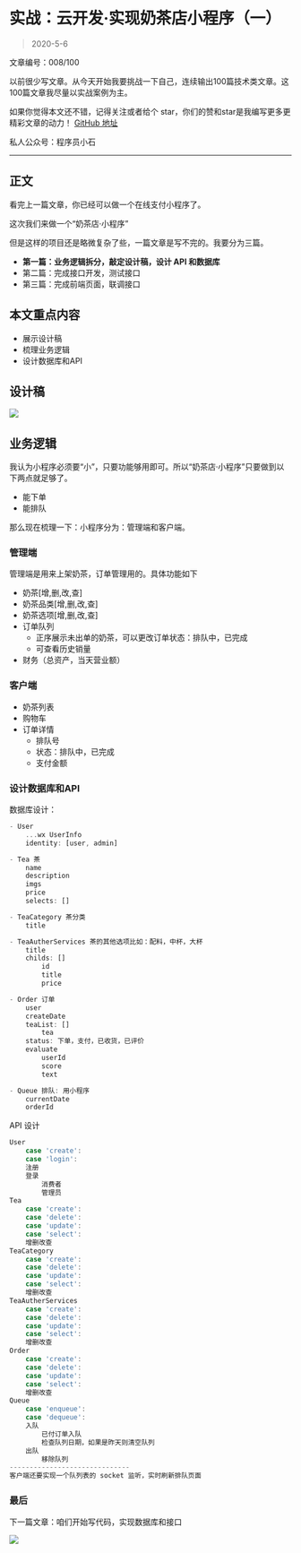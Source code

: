 # 实战：云开发·实现奶茶店小程序（一）
> 2020-5-6

文章编号：008/100

以前很少写文章。从今天开始我要挑战一下自己，连续输出100篇技术类文章。这100篇文章我尽量以实战案例为主。

如果你觉得本文还不错，记得关注或者给个 star，你们的赞和star是我编写更多更精彩文章的动力！
[GitHub 地址](https://github.com/shixinglong007/shixinglong007.github.io/)

私人公众号：程序员小石

---

## 正文

看完上一篇文章，你已经可以做一个在线支付小程序了。

这次我们来做一个“奶茶店·小程序”

但是这样的项目还是略微复杂了些，一篇文章是写不完的。我要分为三篇。
- **第一篇：业务逻辑拆分，敲定设计稿，设计 API 和数据库**
- 第二篇：完成接口开发，测试接口
- 第三篇：完成前端页面，联调接口

## 本文重点内容
* 展示设计稿
* 梳理业务逻辑
* 设计数据库和API

## 设计稿

![](/access/008/demo.png)

## 业务逻辑

我认为小程序必须要“小”，只要功能够用即可。所以“奶茶店·小程序”只要做到以下两点就足够了。
- 能下单
- 能排队

那么现在梳理一下：小程序分为：管理端和客户端。
### 管理端

管理端是用来上架奶茶，订单管理用的。具体功能如下
- 奶茶[增,删,改,查]
- 奶茶品类[增,删,改,查]
- 奶茶选项[增,删,改,查]
- 订单队列
    - 正序展示未出单的奶茶，可以更改订单状态：排队中，已完成
    - 可查看历史销量
- 财务（总资产，当天营业额）

### 客户端

- 奶茶列表
- 购物车
- 订单详情
    - 排队号
    - 状态：排队中，已完成
    - 支付金额
### 设计数据库和API

数据库设计：
```javascript
- User
    ...wx UserInfo
    identity: [user, admin]

- Tea 茶
    name
    description
    imgs
    price
    selects: []

- TeaCategory 茶分类
    title

- TeaAutherServices 茶的其他选项比如：配料，中杯，大杯
    title
    childs: []
        id
        title
        price

- Order 订单
    user
    createDate
    teaList: []
        tea
    status: 下单，支付，已收货，已评价
    evaluate
        userId
        score
        text

- Queue 排队: 用小程序
    currentDate
    orderId
```

API 设计
```javascript
User
    case 'create':
    case 'login':
    注册
    登录
        消费者
        管理员
Tea
    case 'create':
    case 'delete':
    case 'update':
    case 'select':
    增删改查
TeaCategory
    case 'create':
    case 'delete':
    case 'update':
    case 'select':
    增删改查
TeaAutherServices
    case 'create':
    case 'delete':
    case 'update':
    case 'select':
    增删改查
Order
    case 'create':
    case 'delete':
    case 'update':
    case 'select':
    增删改查
Queue
    case 'enqueue':
    case 'dequeue':
    入队
        已付订单入队
        检查队列日期，如果是昨天则清空队列
    出队
        移除队列
------------------------------
客户端还要实现一个队列表的 socket 监听，实时刷新排队页面
```

### 最后

下一篇文章：咱们开始写代码，实现数据库和接口

![](/access/web_access_2.png)
